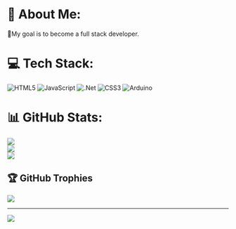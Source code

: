 # 💫 About Me:
🚀My goal is to become a full stack developer.


# 💻 Tech Stack:
![HTML5](https://img.shields.io/badge/html5-%23E34F26.svg?style=for-the-badge&logo=html5&logoColor=white) ![JavaScript](https://img.shields.io/badge/javascript-%23323330.svg?style=for-the-badge&logo=javascript&logoColor=%23F7DF1E) ![.Net](https://img.shields.io/badge/.NET-5C2D91?style=for-the-badge&logo=.net&logoColor=white) ![CSS3](https://img.shields.io/badge/css3-%231572B6.svg?style=for-the-badge&logo=css3&logoColor=white) ![Arduino](https://img.shields.io/badge/-Arduino-00979D?style=for-the-badge&logo=Arduino&logoColor=white)
# 📊 GitHub Stats:
![](https://github-readme-stats.vercel.app/api?username=EsraYildirim&theme=onedark&hide_border=false&include_all_commits=true&count_private=false)<br/>
![](https://nirzak-streak-stats.vercel.app/?user=EsraYildirim&theme=onedark&hide_border=false)<br/>
![](https://github-readme-stats.vercel.app/api/top-langs/?username=EsraYildirim&theme=onedark&hide_border=false&include_all_commits=true&count_private=false&layout=compact)

## 🏆 GitHub Trophies
![](https://github-profile-trophy.vercel.app/?username=EsraYildirim&theme=onedark&no-frame=false&no-bg=true&margin-w=4)

---
[![](https://visitcount.itsvg.in/api?id=EsraYildirim&icon=9&color=0)](https://visitcount.itsvg.in)

<!-- Proudly created with GPRM ( https://gprm.itsvg.in ) -->
